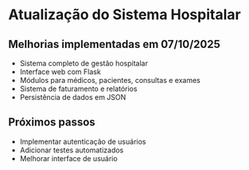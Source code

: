 # Atualização do Sistema Hospitalar

## Melhorias implementadas em 07/10/2025

- Sistema completo de gestão hospitalar
- Interface web com Flask
- Módulos para médicos, pacientes, consultas e exames
- Sistema de faturamento e relatórios
- Persistência de dados em JSON

## Próximos passos

- Implementar autenticação de usuários
- Adicionar testes automatizados
- Melhorar interface de usuário
